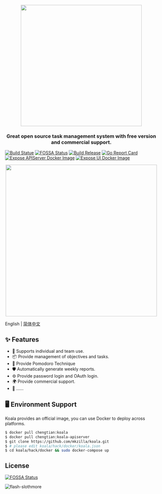 <p align="center">
  <a href="http://koala.mkzilla.com">
    <img width="400" src="https://s2.ax1x.com/2019/12/30/llkCuT.jpg">
  </a>
</p>

<h3 align="center">Great open source task management system with free version and commercial support.</h3>

[![Build Statue](https://travis-ci.org//mkzilla/koala.svg?branch=master)](https://travis-ci.org/mkzilla/koala)
[![FOSSA Status](https://app.fossa.com/api/projects/git%2Bgithub.com%2Fmkzilla%2Fkoala.svg?type=shield)](https://app.fossa.com/projects/git%2Bgithub.com%2Fmkzilla%2Fkoala?ref=badge_shield)
[![Build Release](https://img.shields.io/github/release/chengyumeng/koala.svg)](https://github.com/mkzilla/koala/releases)
[![Go Report Card](https://goreportcard.com/badge/github.com/mkzilla/koala)](https://goreportcard.com/report/github.com/mkzilla/koala)
[![Expose APIServer Docker Image](https://github.com/mkzilla/koala/workflows/Expose%20APIServer%20Docker%20Image/badge.svg)](https://github.com/mkzilla/koala/actions)
[![Expose UI Docker Image](https://github.com/mkzilla/koala/workflows/Expose%20UI%20Docker%20Image/badge.svg)](https://github.com/mkzilla/koala/actions)

<p align="center">
  <a href="http://koala.mkzilla.com">
    <img width="500" src="https://s2.ax1x.com/2019/12/30/ll3uHs.md.jpg">
  </a>
</p>

English | [简体中文](./README-zh_CN.md)

## ✨ Features

- 🌈 Supports individual and team use.
- 📦 Provide management of objectives and tasks.
- 🍅 Provide Pomodoro Technique
- 🛡 Automatically generate weekly reports.
- ⚙️ Provide password login and OAuth login.
- 🌍 Provide commercial support.
- 🎨 ……

## 🖥 Environment Support

Koala provides an official image, you can use Docker to deploy across platforms. 

```bash
$ docker pull chengtian:koala
$ docker pull chengtian:koala-apiserver
$ git clone https://github.com/mkzilla/koala.git
$ # please edit koala/hack/docker/koala.json
$ cd koala/hack/docker && sudo docker-compose up

```

## License
[![FOSSA Status](https://app.fossa.io/api/projects/git%2Bgithub.com%2Fmkzilla%2Fkoala.svg?type=large)](https://app.fossa.io/projects/git%2Bgithub.com%2Fmkzilla%2Fkoala?ref=badge_large)


![flash-slothmore](flash-slothmore.jpg)

